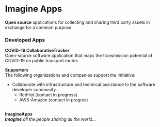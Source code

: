 # Imagine Apps
**Open source** applications for collecting and sharing third party assets in exchange for a common purpose. <br>

### Developed Apps 
**COVID-19 CollaborativeTracker**  <br> 
Open-source software application that maps the transmission potential of COVID-19 on public transport routes. 

**Supporters** <br> 
The following organizations and companies support the initiative:
   - Collaborate with infrastructure and technical assistance to the software developer community.
      - RedHat (contact in progress)
      - AWS-Amazon (contact in progres)

##

**ImagineApps** <br>
***Imagine** all the people sharing all the world...* <br>

